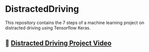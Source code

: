 # DistractedDriving
This repository contains the 7 steps of a machine learning project on distracted driving using Tensorflow Keras. 

## 🎥 [Distracted Driving Project Video](https://www.youtube.com/watch?v=6IXdSozjYYk)
